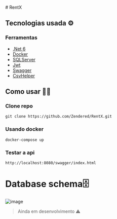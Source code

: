 ﻿﻿# RentX
 
## Tecnologias usada ⚙️

### Ferramentas
* [.Net 6](https://dotnet.microsoft.com/en-us/)
* [Docker](https://www.docker.com/)
* [SQLServer](https://www.microsoft.com/pt-br/sql-server/sql-server-downloads)
* [Jwt](https://jwt.io/)
* [Swagger](https://swagger.io/)
* [CsvHelper](https://joshclose.github.io/CsvHelper/)

## Como usar 🧑‍💻

### Clone repo

```
git clone https://github.com/Zendered/RentX.git
```

### Usando docker

```
docker-compose up
```

### Testar a api

```
http://localhost:8080/swagger/index.html
```

# Database schema🗄️

![image](https://user-images.githubusercontent.com/42588918/194580383-fdffc036-0923-43a3-9cbe-d16f7282ab69.png)

> Ainda em desenvolvimento ⚠️
